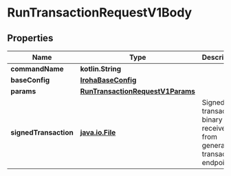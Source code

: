 
# RunTransactionRequestV1Body

## Properties
Name | Type | Description | Notes
------------ | ------------- | ------------- | -------------
**commandName** | **kotlin.String** |  | 
**baseConfig** | [**IrohaBaseConfig**](IrohaBaseConfig.md) |  | 
**params** | [**RunTransactionRequestV1Params**](RunTransactionRequestV1Params.md) |  | 
**signedTransaction** | [**java.io.File**](java.io.File.md) | Signed transaction binary data received from generate-transaction endpoint. | 



